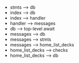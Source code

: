 - stmts --> db
- index --> db
- index --> handler
- handler --> messages
- db --> top-level await
- messages --> db
- messages --> stmts
- messages --> home_list_decks
- home_list_decks --> checks
- home_list_decks --> db
